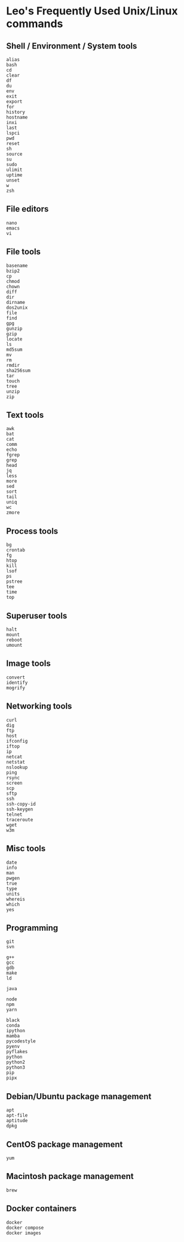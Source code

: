 Leo's Frequently Used Unix/Linux commands
=========================================


Shell / Environment / System tools
----------------------------------

    alias
    bash
    cd
    clear
    df
    du
    env
    exit
    export
    for
    history
    hostname
    inxi
    last
    lspci
    pwd
    reset
    sh
    source
    su
    sudo
    ulimit
    uptime
    unset
    w
    zsh


File editors
------------

    nano
    emacs
    vi


File tools
--------------

    basename
    bzip2
    cp
    chmod
    chown
    diff
    dir
    dirname
    dos2unix
    file
    find
    gpg
    gunzip
    gzip
    locate
    ls
    md5sum
    mv
    rm
    rmdir
    sha256sum
    tar
    touch
    tree
    unzip
    zip


Text tools
----------

    awk
    bat
    cat
    comm
    echo
    fgrep
    grep
    head
    jq
    less
    more
    sed
    sort
    tail
    uniq
    wc
    zmore


Process tools
-------------

    bg
    crontab
    fg
    htop
    kill
    lsof
    ps
    pstree
    tee
    time
    top


Superuser tools
---------------

    halt
    mount
    reboot
    umount


Image tools
-----------

    convert
    identify
    mogrify


Networking tools
----------------

    curl
    dig
    ftp
    host
    ifconfig
    iftop
    ip
    netcat
    netstat
    nslookup
    ping
    rsync
    screen
    scp
    sftp
    ssh
    ssh-copy-id
    ssh-keygen
    telnet
    traceroute
    wget
    w3m


Misc tools
--------------

    date
    info
    man
    pwgen
    true
    type
    units
    whereis
    which
    yes


Programming
-----------

    git
    svn

    g++
    gcc
    gdb
    make
    ld

    java

    node
    npm
    yarn

    black
    conda
    ipython
    mamba
    pycodestyle
    pyenv
    pyflakes
    python
    python2
    python3
    pip
    pipx


Debian/Ubuntu package management
--------------------------------

    apt
    apt-file
    aptitude
    dpkg


CentOS package management
-------------------------

    yum


Macintosh package management
----------------------------

    brew


Docker containers
-----------------

    docker
    docker compose
    docker images
